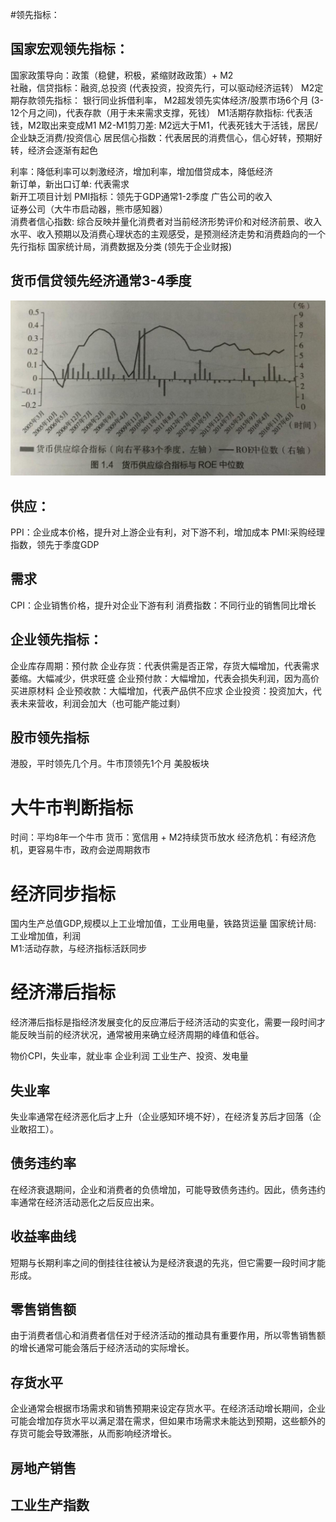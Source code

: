 #领先指标：
## 国家宏观领先指标：
国家政策导向：政策（稳健，积极，紧缩财政政策）+ M2  
社融，信贷指标：融资,总投资 (代表投资，投资先行，可以驱动经济运转）
M2定期存款领先指标： 银行同业拆借利率， M2超发领先实体经济/股票市场6个月  (3-12个月之间)，代表存款（用于未来需求支撑，死钱）
M1活期存款指标: 代表活钱，M2取出来变成M1
M2-M1剪刀差: M2远大于M1，代表死钱大于活钱，居民/企业缺乏消费/投资信心
居民信心指数：代表居民的消费信心，信心好转，预期好转，经济会逐渐有起色

利率：降低利率可以刺激经济，增加利率，增加借贷成本，降低经济  
新订单，新出口订单: 代表需求  
新开工项目计划
PMI指标：领先于GDP通常1-2季度
广告公司的收入  
证券公司（大牛市启动器，熊市感知器）  
消费者信心指数: 综合反映并量化消费者对当前经济形势评价和对经济前景、收入水平、收入预期以及消费心理状态的主观感受，是预测经济走势和消费趋向的一个先行指标
国家统计局，消费数据及分类  (领先于企业财报)


## 货币信贷领先经济通常3-4季度
![alt text](img/货币M2领先企业业绩_时间.png)

## 供应：
PPI：企业成本价格，提升对上游企业有利，对下游不利，增加成本
PMI:采购经理指数，领先于季度GDP

## 需求
CPI：企业销售价格，提升对企业下游有利
消费指数：不同行业的销售同比增长

## 企业领先指标：
企业库存周期：预付款
企业存货：代表供需是否正常，存货大幅增加，代表需求萎缩。大幅减少，供求旺盛
企业预付款：大幅增加，代表会损失利润，因为高价买进原材料
企业预收款：大幅增加，代表产品供不应求
企业投资：投资加大，代表未来营收，利润会加大（也可能产能过剩）

## 股市领先指标 
港股，平时领先几个月。牛市顶领先1个月
美股板块

# 大牛市判断指标
时间：平均8年一个牛市
货币：宽信用 + M2持续货币放水
经济危机：有经济危机，更容易牛市，政府会逆周期救市


# 经济同步指标
国内生产总值GDP,规模以上工业增加值，工业用电量，铁路货运量
国家统计局: 工业增加值，利润  
M1:活动存款，与经济指标活跃同步


# 经济滞后指标
经济滞后指标是指经济发展变化的反应滞后于经济活动的实变化，需要一段时间才能反映当前的经济状况，通常被用来确立经济周期的峰值和低谷。

物价CPI，失业率，就业率
企业利润
工业生产、投资、发电量

## 失业率
失业率通常在经济恶化后才上升（企业感知环境不好），在经济复苏后才回落（企业敢招工）。



## 债务违约率
在经济衰退期间，企业和消费者的负债增加，可能导致债务违约。因此，债务违约率通常在经济活动恶化之后反应出来。



## 收益率曲线
短期与长期利率之间的倒挂往往被认为是经济衰退的先兆，但它需要一段时间才能形成。


## 零售销售额
由于消费者信心和消费者信任对于经济活动的推动具有重要作用，所以零售销售额的增长通常可能会落后于经济活动的实际增长。


## 存货水平
企业通常会根据市场需求和销售预期来设定存货水平。在经济活动增长期间，企业可能会增加存货水平以满足潜在需求，但如果市场需求未能达到预期，这些额外的存货可能会导致滞胀，从而影响经济增长。

## 房地产销售


## 工业生产指数

